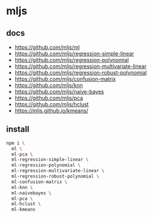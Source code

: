 # mljs

## docs

- https://github.com/mljs/ml
- https://github.com/mljs/regression-simple-linear
- https://github.com/mljs/regression-polynomial
- https://github.com/mljs/regression-multivariate-linear
- https://github.com/mljs/regression-robust-polynomial
- https://github.com/mljs/confusion-matrix
- https://github.com/mljs/knn
- https://github.com/mljs/naive-bayes
- https://github.com/mljs/pca
- https://github.com/mljs/hclust
- https://mljs.github.io/kmeans/

## install

```bash
npm i \
  ml \
  ml-pca \
  ml-regression-simple-linear \
  ml-regression-polynomial \
  ml-regression-multivariate-linear \
  ml-regression-robust-polynomial \
  ml-confusion-matrix \
  ml-knn \
  ml-naivebayes \
  ml-pca \
  ml-hclust \
  ml-kmeans
```